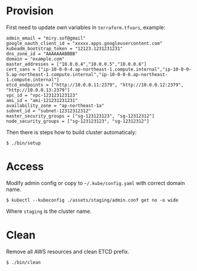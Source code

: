 # Provision

First need to update own variables in `terraform.tfvars`, example:

```
admin_email = "miry.sof@gmail"
google_oauth_client_id = "xxxxx.apps.googleusercontent.com"
kubeadm_bootstrap_token = "12123.1231231231"
dns_zone_id = "AAAAAAABBBB"
domain = "example.com"
master_addresses = ["10.0.0.4","10.0.0.5","10.0.0.6"]
cert_sans = ["ip-10-0-0-4.ap-northeast-1.compute.internal","ip-10-0-0-5.ap-northeast-1.compute.internal","ip-10-0-0-6.ap-northeast-1.compute.internal"]
etcd_endpoints = ["http://10.0.0.11:2379", "http://10.0.0.12:2379", "http://10.0.0.13:2379"]
vpc_id = "vpc-123123123123"
ami_id = "ami-121231231231"
availability_zone = "ap-northeast-1a"
subnet_id = "subnet-12312312312"
master_security_groups = ["sg-123123123", "sg-12312312"]
node_security_groups = ["sg-123123123", "sg-12312312"]
```

Then there is steps how to build cluster automaticaly:

```shell
$ ./bin/setup
```

# Access

Modify admin config or copy to `~/.kube/config.yaml` with correct domain name.


```shell
$ kubectl --kubeconfig ./assets/staging/admin.conf get no -o wide
```

Where `staging` is the cluster name.

# Clean

Remove all AWS resources and clean ETCD prefix.

```shell
$ ./bin/clean
```
